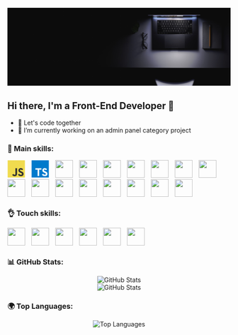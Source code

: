 <p align="center">
  <img src="./laptop-with-glowing-screen-table-dark-top-view-copy-space.jpg" alt="Banner"  />
</p>

## Hi there, I'm a Front-End Developer 👋

- 🚀 Let's code together  
- 🔭 I’m currently working on an admin panel category project  
 

### 💪 Main skills:
<p align="left">
  <img src="https://raw.githubusercontent.com/devicons/devicon/master/icons/javascript/javascript-original.svg" alt="javascript" width="40" height="40" style="margin-right:10px;" /> 
  <img src="https://raw.githubusercontent.com/devicons/devicon/master/icons/typescript/typescript-original.svg" alt="typescript" width="40" height="40" style="margin-right:10px;" />
  <img src="https://cdn.jsdelivr.net/gh/devicons/devicon@latest/icons/react/react-original.svg" width="40" height="40" style="margin-right:10px;" />
  <img src="https://cdn.jsdelivr.net/gh/devicons/devicon@latest/icons/nextjs/nextjs-original.svg" width="40" height="40" style="margin-right:10px;" />
  <img src="https://cdn.jsdelivr.net/gh/devicons/devicon@latest/icons/reactrouter/reactrouter-original.svg" width="40" height="40" style="margin-right:10px;" />
  <img src="https://cdn.jsdelivr.net/gh/devicons/devicon@latest/icons/redux/redux-original.svg" width="40" height="40" style="margin-right:10px;" />  
  <img src="https://cdn.jsdelivr.net/gh/devicons/devicon@latest/icons/supabase/supabase-original.svg"  width="40" height="40" style="margin-right:10px;"/>        
  <img src="https://cdn.jsdelivr.net/gh/devicons/devicon@latest/icons/axios/axios-plain.svg" width="40" height="40" style="margin-right:10px;" />        
  <img src="https://cdn.jsdelivr.net/gh/devicons/devicon@latest/icons/tailwindcss/tailwindcss-original.svg" width="40" height="40" style="margin-right:10px;" />
  <img src="https://cdn.jsdelivr.net/gh/devicons/devicon@latest/icons/sass/sass-original.svg" width="40" height="40" style="margin-right:10px;" />
  <img src="https://cdn.jsdelivr.net/gh/devicons/devicon@latest/icons/bootstrap/bootstrap-original.svg" width="40" height="40" style="margin-right:10px;" />   
  <img src="https://cdn.jsdelivr.net/gh/devicons/devicon@latest/icons/jquery/jquery-original.svg" width="40" height="40" style="margin-right:10px;" /> 
  <img src="https://cdn.jsdelivr.net/gh/devicons/devicon@latest/icons/postman/postman-original.svg" width="40" height="40" style="margin-right:10px;" />    
  <img src="https://cdn.jsdelivr.net/gh/devicons/devicon@latest/icons/docker/docker-original.svg" width="40" height="40" style="margin-right:10px;" />        
  <img src="https://cdn.jsdelivr.net/gh/devicons/devicon@latest/icons/photoshop/photoshop-original.svg" width="40" height="40" style="margin-right:10px;" />
  <img src="https://cdn.jsdelivr.net/gh/devicons/devicon@latest/icons/illustrator/illustrator-plain.svg" width="40" height="40" style="margin-right:10px;" />
  <img src="https://cdn.jsdelivr.net/gh/devicons/devicon@latest/icons/linux/linux-original.svg" width="40" height="40" style="margin-right:10px;" />
          
</p>

### 👌 Touch skills:
<p align="left">
  <img src="https://cdn.jsdelivr.net/gh/devicons/devicon@latest/icons/php/php-original.svg" width="40" height="40" style="margin-right:10px;" />   
  <img src="https://cdn.jsdelivr.net/gh/devicons/devicon@latest/icons/laravel/laravel-original.svg" width="40" height="40" style="margin-right:10px;" />
  <img src="https://cdn.jsdelivr.net/gh/devicons/devicon@latest/icons/symfony/symfony-original.svg" width="40" height="40" style="margin-right:10px;" />     
  <img src="https://cdn.jsdelivr.net/gh/devicons/devicon@latest/icons/composer/composer-original.svg" width="40" height="40" style="margin-right:10px;" />
  <img src="https://cdn.jsdelivr.net/gh/devicons/devicon@latest/icons/azuresqldatabase/azuresqldatabase-original.svg" width="40" height="40" style="margin-right:10px;" />
  <img src="https://cdn.jsdelivr.net/gh/devicons/devicon@latest/icons/mysql/mysql-original-wordmark.svg" width="40" height="40" style="margin-right:10px;" />   
</p>

### 📊 GitHub Stats:
<p align="center">
  <i class="fas fa-chart-line"></i> <!-- GitHub Stats Icon -->
  <img src="https://github-readme-stats.vercel.app/api?username=masoudjaliliaziz&show_icons=true" alt="GitHub Stats" /><br/>
  <img src="[https://github-readme-stats.vercel.app/api?username=masoudjaliliaziz&show_icons=true](https://github-readme-streak-stats.herokuapp.com/?user=masoudjaliliaziz&theme=default_repocard&hide_border=true)" alt="GitHub Stats" />


</p>

### 🌍 Top Languages:
<p align="center">
  <i class="fas fa-code"></i> <!-- Top Languages Icon -->
  <img src="https://github-readme-stats.vercel.app/api/top-langs/?username=masoudjaliliaziz&layout=compact" alt="Top Languages" />
</p>
